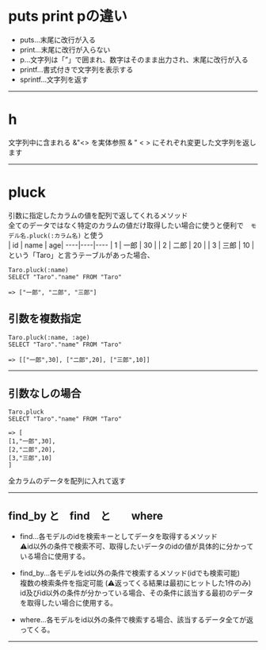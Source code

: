 # puts print pの違い
- puts...末尾に改行が入る
- print...末尾に改行が入らない
- p...文字列は「”」で囲まれ、数字はそのまま出力され、末尾に改行が入る
- printf...書式付きで文字列を表示する
- sprintf...文字列を返す
***

# h
文字列中に含まれる &"<> を実体参照 &amp; &quot; &lt; &gt; にそれぞれ変更した文字列を返します 
***

# pluck
引数に指定したカラムの値を配列で返してくれるメソッド    
全てのデータではなく特定のカラムの値だけ取得したい場合に使うと便利で　`モデル名.pluck(:カラム名)` と使う    
| id | name | age|
----|----|----
| 1 | 一郎 | 30 |
| 2 | 二郎 | 20 |
| 3 | 三郎 | 10 |
という「Taro」と言うテーブルがあった場合、
~~~
Taro.pluck(:name)
SELECT "Taro"."name" FROM "Taro"

=> ["一郎", "二郎", "三郎"] 
~~~

## 引数を複数指定
~~~
Taro.pluck(:name, :age)
SELECT "Taro"."name" FROM "Taro"

=> [["一郎",30], ["二郎",20], ["三郎",10]] 
~~~
***

## 引数なしの場合
~~~
Taro.pluck
SELECT "Taro"."name" FROM "Taro"

=> [
[1,"一郎",30], 
[2,"二郎",20], 
[3,"三郎",10]
] 
~~~
全カラムのデータを配列に入れて返す
***

## find_by と　find　と　　where
- find...各モデルのidを検索キーとしてデータを取得するメソッド    
⚠️id以外の条件で検索不可、取得したいデータのidの値が具体的に分かっている場合に使用する。

- find_by...各モデルをid以外の条件で検索するメソッド(idでも検索可能)   
複数の検索条件を指定可能 (⚠️返ってくる結果は最初にヒットした1件のみ)   
id及びid以外の条件が分かっている場合、その条件に該当する最初のデータを取得したい場合に使用する。

- where...各モデルをid以外の条件で検索する場合、該当するデータ全てが返ってくる。
***
